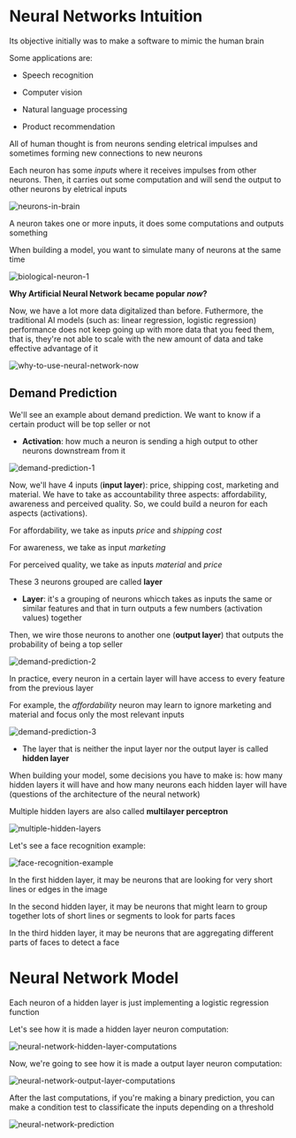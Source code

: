 # Neural Networks Intuition

Its objective initially was to make a software to mimic the human brain

Some applications are:

* Speech recognition

* Computer vision

* Natural language processing

* Product recommendation

All of human thought is from neurons sending eletrical impulses and sometimes forming new connections to new neurons

Each neuron has some *inputs* where it receives impulses from other neurons. Then, it carries out some computation and will send the output to other neurons by eletrical inputs

![neurons-in-brain](/Machine%20Learning%20Specialization/Advanced%20Learning%20Algorithms/assets/module1/neurons_in_brain.png)


A neuron takes one or more inputs, it does some computations and outputs something

When building a model, you want to simulate many of neurons at the same time

![biological-neuron-1](/Machine%20Learning%20Specialization/Advanced%20Learning%20Algorithms/assets/module1/biological_neuron1.png)


**Why Artificial Neural Network became popular *now*?**

Now, we have a lot more data digitalized than before. Futhermore, the traditional AI models (such as: linear regression, logistic regression) performance does not keep going up with more data that you feed them, that is, they're not able to scale with the new amount of data and take effective advantage of it

![why-to-use-neural-network-now](/Machine%20Learning%20Specialization/Advanced%20Learning%20Algorithms/assets/module1/why_neural_network_now.png)

## Demand Prediction

We'll see an example about demand prediction. We want to know if a certain product will be top seller or not

* **Activation**: how much a neuron is sending a high output to other neurons downstream from it

![demand-prediction-1](/Machine%20Learning%20Specialization/Advanced%20Learning%20Algorithms/assets/module1/demand_prediction1.png)

Now, we'll have 4 inputs (**input layer**): price, shipping cost, marketing and material. We have to take as accountability three aspects: affordability, awareness and perceived quality. So, we could build a neuron for each aspects (activations).

For affordability, we take as inputs *price* and *shipping cost*

For awareness, we take as input *marketing*

For perceived quality, we take as inputs *material* and *price*

These 3 neurons grouped are called **layer**

* **Layer**: it's a grouping of neurons whicch takes as inputs the same or similar features and that in turn outputs a few numbers (activation values) together

Then, we wire those neurons to another one (**output layer**) that outputs the probability of being a top seller

![demand-prediction-2](/Machine%20Learning%20Specialization/Advanced%20Learning%20Algorithms/assets/module1/demand_prediction2.png)

In practice, every neuron in a certain layer will have access to every feature from the previous layer

For example, the *affordability* neuron may learn to ignore marketing and material and focus only the most relevant inputs

![demand-prediction-3](/Machine%20Learning%20Specialization/Advanced%20Learning%20Algorithms/assets/module1/demand_prediction3.png)

* The layer that is neither the input layer nor the output layer is called **hidden layer**

When building your model, some decisions you have to make is: how many hidden layers it will have and how many neurons each hidden layer will have (questions of the architecture of the neural network)

Multiple hidden layers are also called **multilayer perceptron**

![multiple-hidden-layers](/Machine%20Learning%20Specialization/Advanced%20Learning%20Algorithms/assets/module1/multiple_hidden_layers1.png)

Let's see a face recognition example:

![face-recognition-example](/Machine%20Learning%20Specialization/Advanced%20Learning%20Algorithms/assets/module1/face_recognition_example.png)

In the first hidden layer, it may be neurons that are looking for very short lines or edges in the image

In the second hidden layer, it may be neurons that might learn to group together lots of short lines or segments to look for parts faces

In the third hidden layer, it may be neurons that are aggregating different parts of faces to detect a face


# Neural Network Model

Each neuron of a hidden layer is just implementing a logistic regression function

Let's see how it is made a hidden layer neuron computation:

![neural-network-hidden-layer-computations](/Machine%20Learning%20Specialization/Advanced%20Learning%20Algorithms/assets/module1/neural_network_hidden_layer_computations.png)

Now, we're going to see how it is made a output layer neuron computation:

![neural-network-output-layer-computations](/Machine%20Learning%20Specialization/Advanced%20Learning%20Algorithms/assets/module1/neural_network_output_layer_computations.png)

After the last computations, if you're making a binary prediction, you can make a condition test to classificate the inputs depending on a threshold

![neural-network-prediction](/Machine%20Learning%20Specialization/Advanced%20Learning%20Algorithms/assets/module1/neural_network_prediction.png)